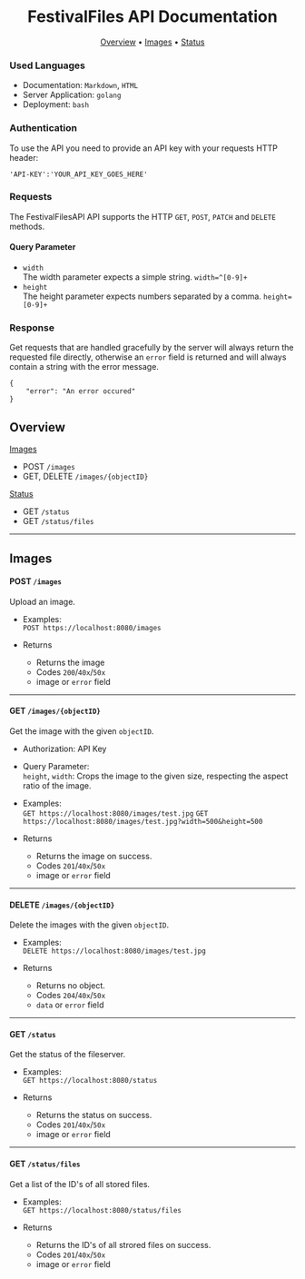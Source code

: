 <!--suppress ALL -->

<h1 align="center">
    FestivalFiles API Documentation
</h1>

<p align="center">
  <a href="#overview">Overview</a> •
  <a href="#images">Images</a> •
  <a href="#status">Status</a>
</p>

### Used Languages

* Documentation: `Markdown`, `HTML`
* Server Application: `golang`
* Deployment: `bash`

### Authentication

To use the API you need to provide an API key with your requests HTTP header:
```
'API-KEY':'YOUR_API_KEY_GOES_HERE'
```

### Requests

The FestivalFilesAPI API supports the HTTP `GET`, `POST`, `PATCH` and `DELETE` methods.

#### Query Parameter

* `width`  
    The width parameter expects a simple string. `width=^[0-9]+`
* `height`  
    The height parameter expects numbers separated by a comma. `height=[0-9]+`

### Response

Get requests that are handled gracefully by the server will always return the requested file directly,
otherwise an `error` field is returned and will always contain a string with the error message.
```
{
    "error": "An error occured"
}
```

## Overview

[Images](#images)
* POST                  `/images`
* GET, DELETE    `/images/{objectID}`

[Status](#status)
* GET                   `/status`
* GET                   `/status/files`

------------------------------------------------------------------------------------
## Images

#### POST `/images`

Upload an image.

 * Examples:  
      `POST https://localhost:8080/images`  
        
 * Returns
      * Returns the image 
      * Codes `200`/`40x`/`50x`
      * image or `error` field

------------------------------------------------------------------------------------
#### GET `/images/{objectID}`

Get the image with the given `objectID`.

* Authorization: API Key

* Query Parameter:  
    `height`, `width`: Crops the image to the given size, respecting the aspect ratio of the image.

 * Examples:  
    `GET https://localhost:8080/images/test.jpg`
    `GET https://localhost:8080/images/test.jpg?width=500&height=500`
      
 * Returns 
     * Returns the image on success.
     * Codes `201`/`40x`/`50x`
     * image or `error` field

------------------------------------------------------------------------------------
#### DELETE `/images/{objectID}`

Delete the images with the given `objectID`.
 
 * Examples:  
    `DELETE https://localhost:8080/images/test.jpg`
    
 * Returns 
     * Returns no object.
     * Codes `204`/`40x`/`50x`
     * `data` or `error` field
 
------------------------------------------------------------------------------------
#### GET `/status`

Get the status of the fileserver.

 * Examples:  
    `GET https://localhost:8080/status`
      
 * Returns 
     * Returns the status on success.
     * Codes `201`/`40x`/`50x`
     * image or `error` field
     
------------------------------------------------------------------------------------
#### GET `/status/files`

Get a list of the ID's of all stored files.

 * Examples:  
    `GET https://localhost:8080/status/files`
      
 * Returns 
     * Returns the ID's of all strored files on success.
     * Codes `201`/`40x`/`50x`
     * image or `error` field
